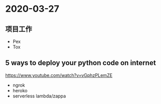 # 2020-03-27

## 项目工作

* Pex
* Tox

## 5 ways to deploy your python code on internet
https://www.youtube.com/watch?v=vGphzPLemZE
* ngrok
* heroko
* serverless lambda/zappa
